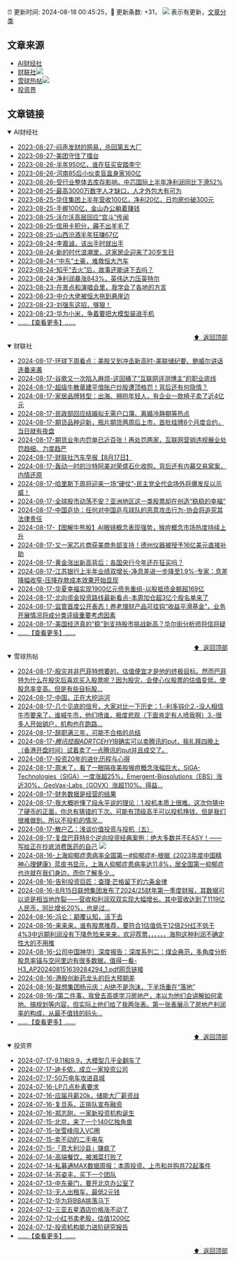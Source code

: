 ##

:alarm_clock: 更新时间: 2024-08-18 00:45:25，:rocket: 更新条数: +31， ![](/assets/dot.png) 表示有更新，[文章分类](/TAGS.md)

## 文章来源

- [AI财经社](#ai财经社)  
- [财联社](#财联社)![](/assets/dot.png)   
- [雪球热帖](#雪球热帖)![](/assets/dot.png)   
- [投资界](#投资界)  

## 文章链接

<details open>
<summary id="ai财经社">
 AI财经社
</summary>


- [2023-08-27-闷声发财的网易，杀回第五大厂](https://www.aicaijing.com.cn/article/18610)  
- [2023-08-27-美团守住了擂台](https://www.aicaijing.com.cn/article/18611)  
- [2023-08-26-半年950亿，谁在狂买安踏李宁](https://www.aicaijing.com.cn/article/18607)  
- [2023-08-26-河南85后小伙卖盲盒身家160亿](https://www.aicaijing.com.cn/article/18608)  
- [2023-08-26-受行业整体去库存影响，中芯国际上半年净利润同比下滑52%](https://www.aicaijing.com.cn/article/18609)  
- [2023-08-25-最高3000万数字人才缺口，人才外包大有可为](https://www.aicaijing.com.cn/article/18601)  
- [2023-08-25-华住集团上半年营收100亿，净利20亿，日均房价破300元](https://www.aicaijing.com.cn/article/18602)  
- [2023-08-25-手握100亿，金山办公躺着赚钱](https://www.aicaijing.com.cn/article/18603)  
- [2023-08-25-沃尔沃高层回应“宫斗”传闻](https://www.aicaijing.com.cn/article/18604)  
- [2023-08-25-信用卡积分，薅不出羊毛了](https://www.aicaijing.com.cn/article/18605)  
- [2023-08-25-山西汾酒半年狂赚67亿](https://www.aicaijing.com.cn/article/18606)  
- [2023-08-24-李嘉诚，该出手时就出手](https://www.aicaijing.com.cn/article/18596)  
- [2023-08-24-新的时代浪潮里，这家房企迎来了30岁生日](https://www.aicaijing.com.cn/article/18597)  
- [2023-08-24-“中东”土豪，难救恒大汽车](https://www.aicaijing.com.cn/article/18598)  
- [2023-08-24-知乎“去火”后，故事还能讲下去吗？](https://www.aicaijing.com.cn/article/18599)  
- [2023-08-24-净利润暴涨843%，英伟达力压英特尔](https://www.aicaijing.com.cn/article/18600)  
- [2023-08-23-在景点和演唱会里，我学会了各地的方言](https://www.aicaijing.com.cn/article/18591)  
- [2023-08-23-中介大佬被恒大拖到悬崖边](https://www.aicaijing.com.cn/article/18592)  
- [2023-08-23-刘强东这招，够狠！](https://www.aicaijing.com.cn/article/18593)  
- [2023-08-23-华为小米，争着要把大模型装进手机](https://www.aicaijing.com.cn/article/18594)  
- [......【查看更多】......](/details/AI财经社.md)

<div align="right"><a href="#文章来源">⬆ &nbsp;返回顶部</a></div>
</details>

<details open>
<summary id="财联社">
 财联社
</summary>


- [2024-08-17-环球下周看点：美股又到冲击新高时-美联储纪要、鲍威尔讲话连番来袭](https://www.cls.cn/detail/1767498)  
- [2024-08-17-谷歌又一次陷入麻烦-这回捅了“互联网评测博主”的职业底线](https://www.cls.cn/detail/1767495)  
- [2024-08-17-超级牛散章建平借账户炒股遭顶格罚！背后还有何隐情？](https://www.cls.cn/detail/1767436)  
- [2024-08-17-家居品牌转型：出海、拥抱年轻人，有企业一款椅子卖了近4亿元](https://www.cls.cn/detail/1767332)  
- [2024-08-17-民政部回应结婚拟无需户口簿、离婚冷静期等热点](https://www.cls.cn/detail/1767329)  
- [2024-08-17-期货品种迎新，瓶片期货两周后上市，首批挂牌8个月度合约，当日就有夜盘](https://www.cls.cn/detail/1767267)  
- [2024-08-17-期货业年内罚单已近百张！再处罚两家，互联网营销违规展业处罚趋细、力度趋严](https://www.cls.cn/detail/1767270)  
- [2024-08-17-财联社汽车早报【8月17日】](https://www.cls.cn/detail/1767249)  
- [2024-08-17-轰动一时的沙特阿美对荣盛石化收购，背后还有内幕交易窝案，内情还原](https://www.cls.cn/detail/1767248)  
- [2024-08-17-哈里斯下周将迎来一场“硬仗”-民主党全代会场外将爆发反以示威！](https://www.cls.cn/detail/1767264)  
- [2024-08-17-全球股市动荡不安？亚洲地区这一类股票却在创造“稳稳的幸福”](https://www.cls.cn/detail/1767306)  
- [2024-08-17-中国乒协：任何对中国乒乓球队的恶意攻击行为-协会将追究其法律责任](https://www.cls.cn/detail/1767324)  
- [2024-08-17-【图解牛熊股】AI眼镜概念表现强势，猴痘概念市场热度持续上升](https://www.cls.cn/detail/1767342)  
- [2024-08-17-又一家芯片商获美商务部支持！德州仪器被授予16亿美元直接补助](https://www.cls.cn/detail/1766817)  
- [2024-08-17-黄金涨出新高背后：各国央行今年还在狂买吗？](https://www.cls.cn/detail/1767369)  
- [2024-08-17-江苏银行上半年业绩双增长-净息差进一步降至1.9%-专家：息差降幅收窄-压降存款成本效果开始显现](https://www.cls.cn/detail/1767372)  
- [2024-08-17-华夏幸福实现1900亿元债务重组-以股抵债金额超169亿](https://www.cls.cn/detail/1767383)  
- [2024-08-17-北向资金投资路线最新看点-本周加仓超3亿个股名单来了](https://www.cls.cn/detail/1767416)  
- [2024-08-17-监管首度公开表态！养老理财产品可挂钩“收益平滑基金”，业务开展情况将成分类评级重要考虑因素](https://www.cls.cn/detail/1767453)  
- [2024-08-17-美国经济真的“稳”到支持股市挑战新高？华尔街分析师将信将疑](https://www.cls.cn/detail/1767493)  
- [......【查看更多】......](/details/财联社.md)

<div align="right"><a href="#文章来源">⬆ &nbsp;返回顶部</a></div>
</details>

<details open>
<summary id="雪球热帖">
 雪球热帖
</summary>


- [2024-08-17-股灾并非巴菲特想要的，估值便宜才是他的终极目标。然而巴菲特为什么在股灾后喜欢买入股票呢？因为股灾，会使心仪股票的估值变低，使股息率变高。但是有些目标股...](https://xueqiu.com/7142097454/301394828)  
- [2024-08-17-中国，正在大挖运河](https://xueqiu.com/1107854878/301389869)  
- [2024-08-17-几个见底的信号，大家对比一下历史：1.-利多钝化2.-没人相信牛市要来了，谁喊牛市，他们喷谁，极度悲观（下面肯定有人喷我啊）3.-很多人开始销户，机构也在跑路...](https://xueqiu.com/8560060423/301380713)  
- [2024-08-17-辞职满三年，可能不合格的总结](https://xueqiu.com/3393395193/301380847)  
- [2024-08-17-$腾讯控股ADRTCEHY$IB确实可以卖腾讯的put，我礼拜四晚上（香港开盘时间）试着卖了一点腾讯的put并且成交了。](https://xueqiu.com/1247347556/301373267)  
- [2024-08-17-投资20年的进化历程与心得](https://xueqiu.com/1095402045/301368372)  
- [2024-08-17-周末了，看了一眼隔夜美股猴痘概念涨幅巨大，SIGA-Technologies（SIGA）一度涨超25%，Emergent-Biosolutions（EBS）涨近30%，GeoVax-Labs（GOVX）涨超110%。得益...](https://xueqiu.com/4097176039/301358783)  
- [2024-08-17-财务数据是经营的结果](https://xueqiu.com/6623660105/301376522)  
- [2024-08-17-我大概听懂了段永平说的理论：1.投机本质上很难。这次你猜中了硬币的正面，你总有猜错的下次。可能有顶级高手可以投机挣钱，但是我们很难做到。所以不投机的情况...](https://xueqiu.com/4569681561/301388376)  
- [2024-08-17-散户乙：浅谈价值投资与投机（五）](https://xueqiu.com/1233777375/301364110)  
- [2024-08-17-复盘巴菲特8个逆向投资经典案例：绝大多数并不EASY！——写给正在抄底消费医药的自己](https://xueqiu.com/9363345092/301393266) ![](/assets/new.png)  
- [2024-08-16-上海抑郁症患病率全国第一#抑郁症#-根据《2023年度中国精神心理健康》蓝皮书显示，上海人抑郁症患病率达11.8%，居全国第一抑郁症也许就在我们身边，而你了解多少...](https://xueqiu.com/4136216371/301301666)  
- [2024-08-16-告别投资巨匠：查理·芒格留下的六条金律](https://xueqiu.com/9747525124/301281180)  
- [2024-08-16-8月15日联想集团发布了2024/25财年第一季度财报，其数据可以说是相当地炸裂——营收和利润双双实现大幅增长。其中营收达到了1119亿人民币，同比增长20%，也是过...](https://xueqiu.com/1456239271/301280112)  
- [2024-08-16-冯仑：颠覆认知，活下去](https://xueqiu.com/5240755358/301253263)  
- [2024-08-16-来来来，谁有股票推荐，要符合1估值低于12倍2分红不低于4%3中远期利润没有下降危险来来来，欢迎荐票，，，，，，海狗这种利润不确定性大的不用推](https://xueqiu.com/8790885129/301250501)  
- [2024-08-16-公司中国神华）深度报告：深度系列二：煤企典范，多角度分析股息率锚与空间里边有很多数据，值得一看-H3_AP202408151639284294_1.pdf网页链接](https://xueqiu.com/9618213450/301263732)  
- [2024-08-16-港股创新药龙头的巨大预期差](https://xueqiu.com/9518372158/301229074)  
- [2024-08-16-联想集团杨元庆：AI绝不是泡沫，下半场重在“落地”](https://xueqiu.com/1245479082/301238179)  
- [2024-08-16-/第二件事，我曾去高盛学习房地产，本以为他们会讲解如何拿地、搞规划等内容，但实际上他们给了我两张表。第一张表展示了房地产利润率的构成，从最不值钱的码头...](https://xueqiu.com/3167081651/301258110)  
- [......【查看更多】......](/details/雪球热帖.md)

<div align="right"><a href="#文章来源">⬆ &nbsp;返回顶部</a></div>
</details>

<details open>
<summary id="投资界">
 投资界
</summary>


- [2024-07-17-9.11和9.9，大模型几乎全翻车了](https://posts.careerengine.us/p/6697778c44726b29bffa3a09)  
- [2024-07-17-迪卡侬，成立一家投资公司](https://posts.careerengine.us/p/6697778c44726b29bffa3a01)  
- [2024-07-17-50万电车攻进县城](https://posts.careerengine.us/p/6697779c831e1d29eea44253)  
- [2024-07-16-LP几点朴素要求](https://posts.careerengine.us/p/669636a8720ed522248054dc)  
- [2024-07-16-应届月薪20k，储能大厂薪资战](https://posts.careerengine.us/p/669636a8720ed522248054d4)  
- [2024-07-16-复旦系，正排队宣布融资](https://posts.careerengine.us/p/66963699cb38e136a496986c)  
- [2024-07-16-郑志刚，一家新投资机构诞生](https://posts.careerengine.us/p/66963699cb38e136a4969874)  
- [2024-07-15-北京，来了一个140亿独角兽](https://posts.careerengine.us/p/6694db59a0c3ac562b61f9af)  
- [2024-07-15-张雪峰闯入VC圈](https://posts.careerengine.us/p/6694db59a0c3ac562b61f9b7)  
- [2024-07-15-卖不动的二手电车](https://posts.careerengine.us/p/6694db6836b2f1565d9b541a)  
- [2024-07-15-「意大利沙县」赚疯了](https://posts.careerengine.us/p/6694db6836b2f1565d9b5422)  
- [2024-07-14-高端餐饮，被湘菜打败了](https://posts.careerengine.us/p/6693862333c6e710d0bf9dc4)  
- [2024-07-14-私募通MAX数据周报：本周投资、上市和并购共72起事件](https://posts.careerengine.us/p/6693862333c6e710d0bf9dcc)  
- [2024-07-14-苏姿丰，买下一个团队](https://posts.careerengine.us/p/6693861481427510b2b9c123)  
- [2024-07-13-中东豪门，要开北京办公室了](https://posts.careerengine.us/p/66922794a876f80d113b51fe)  
- [2024-07-13-无人出租车，最低2元钱](https://posts.careerengine.us/p/669227b82202ae0dfac5d713)  
- [2024-07-12-华为将BBA挑落马下](https://posts.careerengine.us/p/6690a6c68082df14ead7eaac)  
- [2024-07-12-三亚五星酒店价格涨不动了](https://posts.careerengine.us/p/6690a6c68082df14ead7eaa4)  
- [2024-07-12-小红书卖老股，估值1200亿](https://posts.careerengine.us/p/6690a6b756b00014bcc00e8f)  
- [2024-07-12-投资机构能力进阶研究报告](https://posts.careerengine.us/p/6690a6b756b00014bcc00e87)  
- [......【查看更多】......](/details/投资界.md)

<div align="right"><a href="#文章来源">⬆ &nbsp;返回顶部</a></div>
</details>
